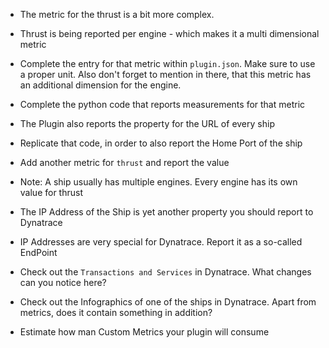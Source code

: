 * The metric for the thrust is a bit more complex.
* Thrust is being reported per engine - which makes it a multi dimensional metric
* Complete the entry for that metric within ```plugin.json```. Make sure to use a proper unit. Also don't forget to mention in there, that this metric has an additional dimension for the engine.
* Complete the python code that reports measurements for that metric

* The Plugin also reports the property for the URL of every ship
* Replicate that code, in order to also report the Home Port of the ship

* Add another metric for ```thrust``` and report the value
* Note: A ship usually has multiple engines. Every engine has its own value for thrust
* The IP Address of the Ship is yet another property you should report to Dynatrace
* IP Addresses are very special for Dynatrace. Report it as a so-called EndPoint
* Check out the ```Transactions and Services``` in Dynatrace. What changes can you notice here?
* Check out the Infographics of one of the ships in Dynatrace. Apart from metrics, does it contain something in addition?

* Estimate how man Custom Metrics your plugin will consume

